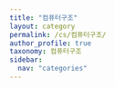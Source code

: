 ```yaml
---
title: "컴퓨터구조"
layout: category
permalink: /cs/컴퓨터구조/
author_profile: true
taxonomy: 컴퓨터구조
sidebar:
  nav: "categories"
---
```

